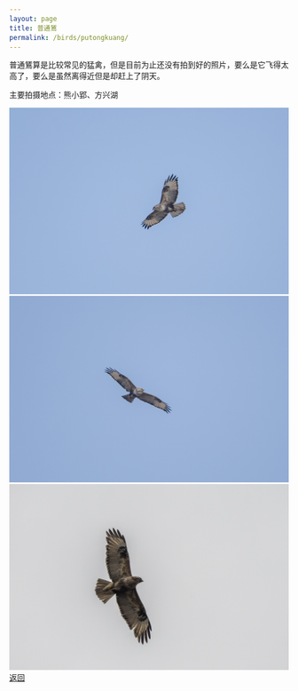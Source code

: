 ```yaml
---
layout: page
title: 普通鵟
permalink: /birds/putongkuang/
---
```

普通鵟算是比较常见的猛禽，但是目前为止还没有拍到好的照片，要么是它飞得太高了，要么是虽然离得近但是却赶上了阴天。

主要拍摄地点：熊小郢、方兴湖

![](../picture/普通鵟/DSC_2741-NEF_DxO_DeepPRIME.jpg)
![](../picture/普通鵟/DSC_2744-NEF_DxO_DeepPRIME.jpg)
![](../picture/普通鵟/DSC_4157-NEF_DxO_DeepPRIME.jpg)
[返回](../../)
